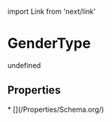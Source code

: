 import Link from 'next/link'
# GenderType

undefined

## Properties

<Grid>
* [](/Properties/Schema.org/)

</Grid>

